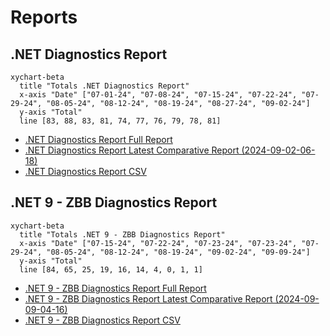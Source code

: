 # Reports

[marker]: <> (Begin:diagnostics)

## .NET Diagnostics Report

```mermaid
xychart-beta
  title "Totals .NET Diagnostics Report"
  x-axis "Date" ["07-01-24", "07-08-24", "07-15-24", "07-22-24", "07-29-24", "08-05-24", "08-12-24", "08-19-24", "08-27-24", "09-02-24"]
  y-axis "Total"
  line [83, 88, 83, 81, 74, 77, 76, 79, 78, 81]
```

- [.NET Diagnostics Report Full Report](./diagnostics-reports/dn-diag-issue-tracker-full.md)
- [.NET Diagnostics Report Latest Comparative Report (2024-09-02-06-18)](./diagnostics-reports/2024-09-02-06-18/dn-diag-issue-tracker-comp.md)
- [.NET Diagnostics Report CSV](./diagnostics-reports/dn-diag-issue-tracker-totals.csv)

[marker]: <> (End:diagnostics)
[marker]: <> (Begin:diagnostics-runtime-zbb9)

## .NET 9 - ZBB Diagnostics Report

```mermaid
xychart-beta
  title "Totals .NET 9 - ZBB Diagnostics Report"
  x-axis "Date" ["07-15-24", "07-22-24", "07-23-24", "07-23-24", "07-29-24", "08-05-24", "08-12-24", "08-19-24", "09-02-24", "09-09-24"]
  y-axis "Total"
  line [84, 65, 25, 19, 16, 14, 4, 0, 1, 1]
```

- [.NET 9 - ZBB Diagnostics Report Full Report](./diagnostics-net9-zbb/dn-diag-net9-zbb-full.md)
- [.NET 9 - ZBB Diagnostics Report Latest Comparative Report (2024-09-09-04-16)](./diagnostics-net9-zbb/2024-09-09-04-16/dn-diag-net9-zbb-comp.md)
- [.NET 9 - ZBB Diagnostics Report CSV](./diagnostics-net9-zbb/dn-diag-net9-zbb-totals.csv)

[marker]: <> (End:diagnostics-runtime-zbb9)
